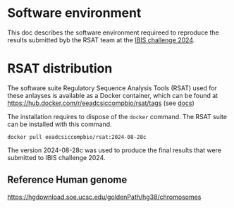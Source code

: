 # Software environment

This doc describes the software environment requireed to reproduce the results submitted byb the RSAT team at the [IBIS challenge 2024](https://ibis.autosome.org/). 



# RSAT distribution


The software suite Regulatory Sequence Analysis Tools (RSAT) used for
these anlayses is available as a Docker container, which can be found at
<https://hub.docker.com/r/eeadcsiccompbio/rsat/tags>
(see [docs](https://rsa-tools.github.io/installing-RSAT/RSAT-Docker/RSAT-Docker-tuto.html))

The installation requires to dispose of the `docker` command. 
The RSAT suite can be installed with this command. 

```
docker pull eeadcsiccompbio/rsat:2024-08-28c
```

The version 2024-08-28c was used to produce the final results that were submitted to IBIS challenge 2024. 

## Reference Human genome

https://hgdownload.soe.ucsc.edu/goldenPath/hg38/chromosomes
